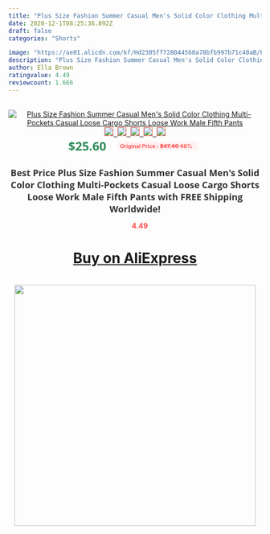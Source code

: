 ```yaml
---
title: "Plus Size Fashion Summer Casual Men's Solid Color Clothing Multi-Pockets Casual Loose Cargo Shorts Loose Work Male Fifth Pants"
date: 2020-12-1T08:25:36.892Z
draft: false
categories: "Shorts"

image: "https://ae01.alicdn.com/kf/Hd2305ff728044560a78bfb997b71c40aB/Plus-Size-Fashion-Summer-Casual-Men-s-Solid-Color-Clothing-Multi-Pockets-Casual-Loose-Cargo-Shorts.jpg"
description: "Plus Size Fashion Summer Casual Men's Solid Color Clothing Multi-Pockets Casual Loose Cargo Shorts Loose Work Male Fifth Pants"
author: Ella Brown
ratingvalue: 4.49
reviewcount: 1.666
---
```

<br>
<div style="text-align: center;">
<a href="https://s.click.aliexpress.com/e/_9z3doD" target="_blank" rel="nofollow noopener noreferrer"><img alt="Plus Size Fashion Summer Casual Men's Solid Color Clothing Multi-Pockets Casual Loose Cargo Shorts Loose Work Male Fifth Pants" class="magnifier-image" src="https://ae01.alicdn.com/kf/Hd2305ff728044560a78bfb997b71c40aB/Plus-Size-Fashion-Summer-Casual-Men-s-Solid-Color-Clothing-Multi-Pockets-Casual-Loose-Cargo-Shorts.jpg_640x640.jpg">
<br>
<img style="border:1px solid salmon" src="https://ae01.alicdn.com/kf/Hd2305ff728044560a78bfb997b71c40aB/Plus-Size-Fashion-Summer-Casual-Men-s-Solid-Color-Clothing-Multi-Pockets-Casual-Loose-Cargo-Shorts.jpg_120x120.jpg">&nbsp;&nbsp;<img style="border:1px solid salmon" src="https://ae01.alicdn.com/kf/H1bd22f6d233c4537b5c4e24e8afca5490/Plus-Size-Fashion-Summer-Casual-Men-s-Solid-Color-Clothing-Multi-Pockets-Casual-Loose-Cargo-Shorts.jpg_120x120.jpg">&nbsp;&nbsp;<img style="border:1px solid salmon" src="https://ae01.alicdn.com/kf/Hc5abfddbb1a54ddf90f193b305072775o/Plus-Size-Fashion-Summer-Casual-Men-s-Solid-Color-Clothing-Multi-Pockets-Casual-Loose-Cargo-Shorts.jpg_120x120.jpg">&nbsp;&nbsp;<img style="border:1px solid salmon" src="https://ae01.alicdn.com/kf/Hb2203968324445f3bea4d7fc57dbfef43/Plus-Size-Fashion-Summer-Casual-Men-s-Solid-Color-Clothing-Multi-Pockets-Casual-Loose-Cargo-Shorts.jpg_120x120.jpg">&nbsp;&nbsp;<img style="border:1px solid salmon" src="https://ae01.alicdn.com/kf/H57fa3c2a62f240bcbe4e308f1c840e5ax/Plus-Size-Fashion-Summer-Casual-Men-s-Solid-Color-Clothing-Multi-Pockets-Casual-Loose-Cargo-Shorts.jpg_120x120.jpg"></a></div><br0>
<div style="text-align: center;"><span style="background-color: white; border: 0px; box-sizing: border-box; color: seagreen; display: inline-block; font-family: &quot;open sans&quot; , &quot;arial&quot; , &quot;helvetica&quot; , sans-serif , &quot;heiti&quot;; font-size: 24px; font-stretch: inherit; font-weight: 700; line-height: inherit; margin: 0px 10px 0px 0px; padding: 0px; vertical-align: middle;">$25.60 </span>
<span style="background: rgb(255 , 241 , 241); border-radius: 3px; border: 0px; box-sizing: border-box; color: #ff4747; display: inline-block; font-family: inherit; font-size: 12px; font-stretch: inherit; font-style: inherit; font-variant: inherit; font-weight: 600; line-height: inherit; margin: 0px; padding: 2px 5px; transform: scale(0.9); vertical-align: middle;">Original Price : <b style="text-decoration: line-through;">$47.40 </b> 46%&nbsp;&nbsp;</span></div>
<h1 style="color: #333333; display: inline-block; font-family: &quot;open sans&quot; , &quot;arial&quot; , &quot;helvetica&quot; , sans-serif , &quot;heiti&quot;; font-size: 18px; font-stretch: inherit; font-weight: 700; text-align: center;">Best Price Plus Size Fashion Summer Casual Men's Solid Color Clothing Multi-Pockets Casual Loose Cargo Shorts Loose Work Male Fifth Pants with FREE Shipping Worldwide!</h1>
<div style="color: #ff4747; text-align: center;">
<img src="https://4.bp.blogspot.com/-M0ZcTcb-5uY/XleCXlxnR4I/AAAAAAAAAEc/OrjgMkXV1oMQFaCRZj5HQwOCBcu3w1FegCPcBGAYYCw/s1600/star.png" style="height: 15px;">&nbsp;<b>4.49</b></div>
<div class="button_cont" align="center"><a class="buynow_a" href="https://s.click.aliexpress.com/e/_9z3doD" target="_blank" rel="nofollow noopener noreferrer"><H1>Buy on AliExpress</H1></a></div><br>
<div class="separator" style="clear: both; text-align: center;">
<img src="https://lh3.googleusercontent.com/-pTy5HemUv9M/XlePHvY0dAI/AAAAAAAAAE4/0nX5iRUoIWY8eMW9Dpxeirr157OZliDIgCLcBGAsYHQ/s1600/badge.gif" width="480">
</div>
